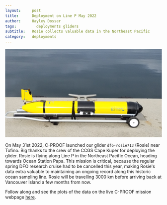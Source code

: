 ```yaml
---
layout:     post
title:      Deployment on Line P May 2022
author:     Hayley Dosser
tags: 		  deployments gliders
subtitle:  	Rosie collects valuable data in the Northeast Pacific
category:   deployments
---
```

<!-- Start Writing Below in Markdown -->

![Deploying Glider](/img/LineP2022/LineP_Rosie.jpg "Glider Rosie on the dock - Photo credit: James Pegg")

On May 31st 2022, C-PROOF launched our glider `dfo-rosie713` (Rosie) near Tofino. Big thanks to the crew of the CCGS Cape Kuper for deploying the glider. Rosie is flying along Line P in the Northeast Pacific Ocean, heading towards Ocean Station Papa. This mission is critical, because the regular spring DFO research cruise had to be cancelled this year, making Rosie's data extra valuable to maintaining an ongoing record along this historic ocean sampling line.
Rosie will be travelling 3000 km before arriving back at Vancouver Island a few months from now.  

Follow along and see the plots of the data on the live C-PROOF mission webpage [here](https://cproof.uvic.ca/gliderdata/deployments/dfo-rosie713/dfo-rosie713-20220531/).  
